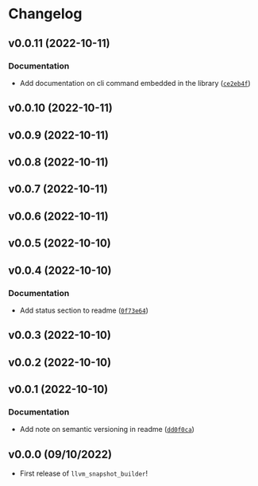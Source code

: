 # Changelog

<!--next-version-placeholder-->

## v0.0.11 (2022-10-11)
### Documentation
* Add documentation on cli command embedded in the library ([`ce2eb4f`](https://github.com/kwk/llvm_snapshot_builder/commit/ce2eb4f4ded30aa0ac4ab40af39a1aa4c7e2a287))

## v0.0.10 (2022-10-11)


## v0.0.9 (2022-10-11)


## v0.0.8 (2022-10-11)


## v0.0.7 (2022-10-11)


## v0.0.6 (2022-10-11)


## v0.0.5 (2022-10-10)


## v0.0.4 (2022-10-10)
### Documentation
* Add status section to readme ([`0f73e64`](https://github.com/kwk/llvm_snapshot_builder/commit/0f73e64719b30d8e80bfde87e66b3545231b8f31))

## v0.0.3 (2022-10-10)


## v0.0.2 (2022-10-10)


## v0.0.1 (2022-10-10)
### Documentation
* Add note on semantic versioning in readme ([`dd0f0ca`](https://github.com/kwk/llvm_snapshot_builder/commit/dd0f0cad6ea3c348dfe760e93ddff71a1ac14f1b))

## v0.0.0 (09/10/2022)

- First release of `llvm_snapshot_builder`!